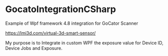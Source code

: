 # GocatoIntegrationCSharp
Example of Wpf framework 4.8 integration for GoCator Scanner


https://lmi3d.com/virtual-3d-smart-sensor/


My purpose is to Integrate in custom WPF the exposure value for Device ID, Device Jobs and Exposure.
